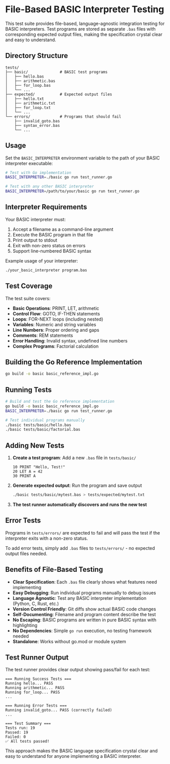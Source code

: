 # File-Based BASIC Interpreter Testing

This test suite provides file-based, language-agnostic integration testing for BASIC interpreters. Test programs are stored as separate `.bas` files with corresponding expected output files, making the specification crystal clear and easy to understand.

## Directory Structure

```
tests/
├── basic/              # BASIC test programs
│   ├── hello.bas
│   ├── arithmetic.bas
│   ├── for_loop.bas
│   └── ...
├── expected/           # Expected output files
│   ├── hello.txt
│   ├── arithmetic.txt
│   ├── for_loop.txt
│   └── ...
└── errors/             # Programs that should fail
    ├── invalid_goto.bas
    ├── syntax_error.bas
    └── ...
```

## Usage

Set the `BASIC_INTERPRETER` environment variable to the path of your BASIC interpreter executable:

```bash
# Test with Go implementation
BASIC_INTERPRETER=./basic go run test_runner.go

# Test with any other BASIC interpreter
BASIC_INTERPRETER=/path/to/your/basic go run test_runner.go
```

## Interpreter Requirements

Your BASIC interpreter must:

1. Accept a filename as a command-line argument
2. Execute the BASIC program in that file
3. Print output to stdout
4. Exit with non-zero status on errors
5. Support line-numbered BASIC syntax

Example usage of your interpreter:
```bash
./your_basic_interpreter program.bas
```

## Test Coverage

The test suite covers:

- **Basic Operations**: PRINT, LET, arithmetic
- **Control Flow**: GOTO, IF-THEN statements  
- **Loops**: FOR-NEXT loops (including nested)
- **Variables**: Numeric and string variables
- **Line Numbers**: Proper ordering and gaps
- **Comments**: REM statements
- **Error Handling**: Invalid syntax, undefined line numbers
- **Complex Programs**: Factorial calculation

## Building the Go Reference Implementation

```bash
go build -o basic basic_reference_impl.go
```

## Running Tests

```bash
# Build and test the Go reference implementation
go build -o basic basic_reference_impl.go
BASIC_INTERPRETER=./basic go run test_runner.go

# Test individual programs manually
./basic tests/basic/hello.bas
./basic tests/basic/factorial.bas
```

## Adding New Tests

1. **Create a test program**: Add a new `.bas` file in `tests/basic/`
   ```basic
   10 PRINT "Hello, Test!"
   20 LET A = 42
   30 PRINT A
   ```

2. **Generate expected output**: Run the program and save output
   ```bash
   ./basic tests/basic/mytest.bas > tests/expected/mytest.txt
   ```

3. **The test runner automatically discovers and runs the new test**

## Error Tests

Programs in `tests/errors/` are expected to fail and will pass the test if the interpreter exits with a non-zero status.

To add error tests, simply add `.bas` files to `tests/errors/` - no expected output files needed.

## Benefits of File-Based Testing

- **Clear Specification**: Each `.bas` file clearly shows what features need implementing
- **Easy Debugging**: Run individual programs manually to debug issues
- **Language Agnostic**: Test any BASIC interpreter implementation (Python, C, Rust, etc.)
- **Version Control Friendly**: Git diffs show actual BASIC code changes
- **Self-Documenting**: Filename and program content describe the test
- **No Escaping**: BASIC programs are written in pure BASIC syntax with highlighting
- **No Dependencies**: Simple `go run` execution, no testing framework needed
- **Standalone**: Works without go.mod or module system

## Test Runner Output

The test runner provides clear output showing pass/fail for each test:

```
=== Running Success Tests ===
Running hello... PASS
Running arithmetic... PASS
Running for_loop... PASS
...

=== Running Error Tests ===
Running invalid_goto... PASS (correctly failed)
...

=== Test Summary ===
Tests run: 19
Passed: 19
Failed: 0
✅ All tests passed!
```

This approach makes the BASIC language specification crystal clear and easy to understand for anyone implementing a BASIC interpreter.